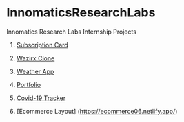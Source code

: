 # InnomaticsResearchLabs
Innomatics Research Labs Internship Projects

1. [Subscription Card](https://subscriptioncard.netlify.app/)

2. [Wazirx Clone](https://wazirxclone.netlify.app)

3. [Weather App](https://weatherusingapi.netlify.app/)

4. [Portfolio](https://mksharma.netlify.app/)

5. [Covid-19 Tracker](https://covid19reactapi.netlify.app/)

6. [Ecommerce Layout] (https://ecommerce06.netlify.app/)


